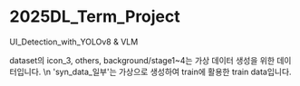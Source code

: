 # 2025DL_Term_Project
UI_Detection_with_YOLOv8 &amp; VLM

dataset의 icon_3, others, background/stage1~4는 가상 데이터 생성을 위한 데이터입니다. \n
'syn_data_일부'는 가상으로 생성하여 train에 활용한 train data입니다.
